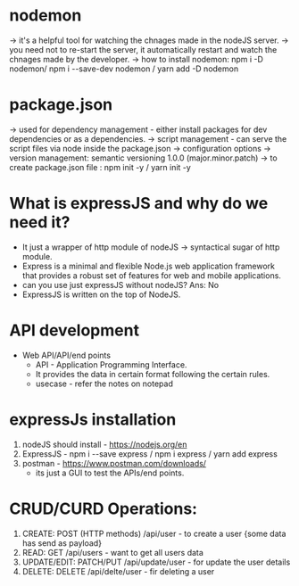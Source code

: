 # nodemon

   -> it's a helpful tool for watching the chnages made in the nodeJS server.
   -> you need not to re-start the server, it automatically restart and watch the chnages made by the developer.
   -> how to install nodemon: npm i -D nodemon/ npm i --save-dev nodemon / yarn add -D nodemon

# package.json 

   -> used for dependency management - either install packages for dev dependencies or as a dependencies.
   -> script management - can serve the script files via node inside the package.json
   -> configuration options
   -> version management: semantic versioning 1.0.0 (major.minor.patch)
   -> to create package.json file : npm init -y / yarn init -y

# What is expressJS and why do we need it?

   - It just a wrapper of http module of nodeJS -> syntactical sugar of http module.
   - Express is a minimal and flexible Node.js web application framework that provides a robust set of features for web and mobile applications.
   - can you use just expressJS without nodeJS?
      Ans: No
   - ExpressJS is written on the top of NodeJS.

# API development

   - Web API/API/end points
      - API - Application Programming Interface.
      - It provides the data in certain format following the certain rules.
      - usecase - refer the notes on notepad
# expressJs installation
   1. nodeJS should install - https://nodejs.org/en
   2. ExpressJS - npm i --save express / npm i express / yarn add  express
   3. postman - https://www.postman.com/downloads/
       - its just a GUI to test the APIs/end points.

# CRUD/CURD Operations:

   1. CREATE: POST (HTTP methods)
        /api/user - to create a user {some data has send as payload}
   2. READ: GET
        /api/users - want to get all users data
   3. UPDATE/EDIT: PATCH/PUT
       /api/update/user - for update the user details
   4. DELETE: DELETE
       /api/delte/user - fir deleting a user